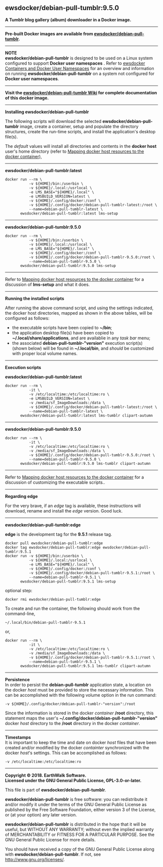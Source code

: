 ## ewsdocker/debian-pull-tumblr:9.5.0  

**A Tumblr blog gallery (album) downloader in a Docker image.**  

____  

**Pre-built Docker images are available from [ewsdocker/debian-pull-tumblr](https://hub.docker.com/r/ewsdocker/debian-pull-tumblr).**  

____  

**NOTE**  
**ewsdocker/debian-pull-tumblr** is designed to be used on a Linux system configured to support **Docker user namespaces** .  Refer to [ewsdocker Containers and Docker User Namespaces](https://github.com/ewsdocker/ewsdocker.github.io/wiki/UserNS-Overview) for an overview and information on running **ewsdocker/debian-pull-tumblr** on a system not configured for **Docker user namespaces**.
____  

**Visit the [ewsdocker/debian-pull-tumblr Wiki](https://github.com/ewsdocker/debian-pull-tumblr/wiki/QuickStart) for complete documentation of this docker image.**  
____  

**Installing ewsdocker/debian-pull-tumblr**  

The following scripts will download the selected **ewsdocker/debian-pull-tumblr** image, create a container, setup and populate the directory structures, create the run-time scripts, and install the application's desktop file(s).  

The _default_ values will install all directories and contents in the **docker host** user's home directory (refer to [Mapping docker host resources to the docker container](https://github.com/ewsdocker/debian-pull-tumblr/wiki/QuickStart#mapping)),  

____  

**ewsdocker/debian-pull-tumblr:latest**  
  
    docker run --rm \
               -v ${HOME}/bin:/userbin \
               -v ${HOME}/.local:/usrlocal \
               -e LMS_BASE="${HOME}/.local" \
               -e LMSBUILD_VERSION=latest \
               -v ${HOME}/.config/docker:/conf \
               -v ${HOME}/.config/docker/debian-pull-tumblr-latest:/root \
               --name=debian-pull-tumblr-latest \
           ewsdocker/debian-pull-tumblr:latest lms-setup  

____  

**ewsdocker/debian-pull-tumblr:9.5.0**  
  
    docker run --rm \
               -v ${HOME}/bin:/userbin \
               -v ${HOME}/.local:/usrlocal \
               -e LMS_BASE="${HOME}/.local" \
               -v ${HOME}/.config/docker:/conf \
               -v ${HOME}/.config/docker/debian-pull-tumblr-9.5.0:/root \
               --name=debian-pull-tumblr-9.5.0 \
           ewsdocker/debian-pull-tumblr:9.5.0 lms-setup  

____  
  
Refer to [Mapping docker host resources to the docker container](https://github.com/ewsdocker/debian-pull-tumblr/wiki/QuickStart#mapping) for a discussion of **lms-setup** and what it does.  

____  

**Running the installed scripts**

After running the above command script, and using the settings indicated, the docker host directories, mapped as shown in the above tables, will be configured as follows:

+ the executable scripts have been copied to **~/bin**;  
+ the application desktop file(s) have been copied to **~/.local/share/applications**, and are availablie in any _task bar_ menu;  
+ the associated **debian-pull-tumblr-"version"** execution script(s) (shown below) will be found in **~/.local/bin**, and _should_ be customized with proper local volume names.  

____  

**Execution scripts**  

**ewsdocker/debian-pull-tumblr:latest**
  
    docker run --rm \
               -it \
               -v /etc/localtime:/etc/localtime:ro \
               -e LMSBUILD_VERSION=latest \
               -v /media/sf_ImageDownloads:/data \
               -v ${HOME}/.config/docker/debian-pull-tumblr-latest:/root \
               --name=debian-pull-tumblr-latest \
           ewsdocker/debian-pull-tumblr:latest lms-tumblr clipart-autumn  

____  

**ewsdocker/debian-pull-tumblr:9.5.0**
  
    docker run --rm \
               -it \
               -v /etc/localtime:/etc/localtime:ro \
               -v /media/sf_ImageDownloads:/data \
               -v ${HOME}/.config/docker/debian-pull-tumblr-9.5.0:/root \
               --name=debian-pull-tumblr-9.5.0 \
           ewsdocker/debian-pull-tumblr:9.5.0 lms-tumblr clipart-autumn  

____  
Refer to [Mapping docker host resources to the docker container](https://github.com/ewsdocker/debian-pull-tumblr/wiki/QuickStart#mapping) for a discussion of customizing the executable scripts..  

____  

**Regarding edge**  

For the very brave, if an _edge_ tag is available, these instructions will download, rename and install the _edge_ version.  Good luck.  

____  

**ewsdocker/debian-pull-tumblr:edge**  

**edge** is the development tag for the **9.5.1** release tag.

    docker pull ewsdocker/debian-pull-tumblr:edge
    docker tag ewsdocker/debian-pull-tumblr:edge ewsdocker/debian-pull-tumblr:9.5.1
    docker run -v ${HOME}/bin:/userbin \
               -v ${HOME}/.local:/usrlocal \
               -e LMS_BASE="${HOME}/.local" \
               -v ${HOME}/.config/docker:/conf \
               -v ${HOME}/.config/docker/debian-pull-tumblr-9.5.1:/root \
               --name=debian-pull-tumblr-9.5.1 \
           ewsdocker/debian-pull-tumblr:9.5.1 lms-setup  

optional step:

    docker rmi ewsdocker/debian-pull-tumblr:edge  

To create and run the container, the following should work from the command-line, 

    ~/.local/bin/debian-pull-tumblr-9.5.1  

or,

    docker run --rm \
               -it \
               -v /etc/localtime:/etc/localtime:ro \
               -v /media/sf_ImageDownloads:/data \
               -v ${HOME}/.config/docker/debian-pull-tumblr-9.5.1:/root \
               --name=debian-pull-tumblr-9.5.1 \
           ewsdocker/debian-pull-tumblr:9.5.1 lms-tumblr clipart-autumn    

____  

**Persistence**  
In order to persist the **debian-pull-tumblr** application state, a location on the docker _host_ must be provided to store the necessary information.  This can be accomplished with the following volume option in the run command:

    -v ${HOME}/.config/docker/debian-pull-tumblr-"version":/root  

Since the information is stored in the docker _container_ **/root** directory, this statement maps the user's **~/.config/docker/debian-pull-tumblr-"version"** docker _host_ directory to the **/root** directory in the docker _container_.  

____  
**Timestamps**  
It is important to keep the time and date on docker _host_ files that have been created and/or modified by the docker _containter_ synchronized with the docker _host_'s settings. This can be accomplished as follows:

    -v /etc/localtime:/etc/localtime:ro  

____  
**Copyright © 2018. EarthWalk Software.**  
**Licensed under the GNU General Public License, GPL-3.0-or-later.**  

This file is part of **ewsdocker/debian-pull-tumblr**.  

**ewsdocker/debian-pull-tumblr** is free software: you can redistribute 
it and/or modify it under the terms of the GNU General Public License 
as published by the Free Software Foundation, either version 3 of the 
License, or (at your option) any later version.  

**ewsdocker/debian-pull-tumblr** is distributed in the hope that it will 
be useful, but WITHOUT ANY WARRANTY; without even the implied warranty 
of MERCHANTABILITY or FITNESS FOR A PARTICULAR PURPOSE.  See the
GNU General Public License for more details.  

You should have received a copy of the GNU General Public License
along with **ewsdocker/debian-pull-tumblr**.  If not, see 
<http://www.gnu.org/licenses/>.  

